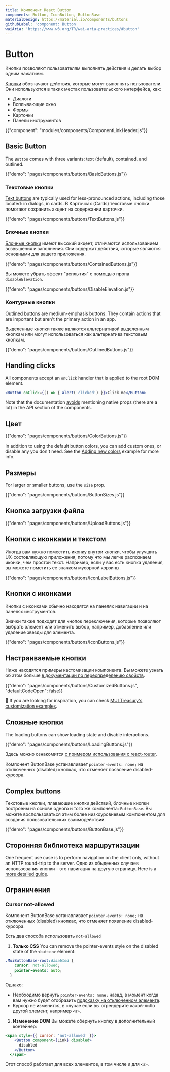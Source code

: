```yaml
---
title: Компонент React Button
components: Button, IconButton, ButtonBase
materialDesign: https://material.io/components/buttons
githubLabel: 'component: Button'
waiAria: 'https://www.w3.org/TR/wai-aria-practices/#button'
---
```


# Button

<p class="description">Кнопки позволяют пользователям выполнять действия и делать выбор одним нажатием.</p>

[Кнопки](https://material.io/design/components/buttons.html) обозначают действия, которые могут выполнять пользователи. Они используются в таких местах пользовательского интерфейса, как:

- Диалоги
- Всплывающие окно
- Формы
- Карточки
- Панели инструментов

{{"component": "modules/components/ComponentLinkHeader.js"}}

## Basic Button

The `Button` comes with three variants: text (default), contained, and outlined.

{{"demo": "pages/components/buttons/BasicButtons.js"}}

### Текстовые кнопки

[Text buttons](https://material.io/components/buttons#text-button) are typically used for less-pronounced actions, including those located: in dialogs, in cards. В Карточках (Cards) текстовые кнопки помогают сохранить акцент на содержании карточки.

{{"demo": "pages/components/buttons/TextButtons.js"}}

### Блочные кнопки

[Блочные кнопки](https://material.io/design/components/buttons.html#contained-button) имеют высокий акцент, отличаются использованием возвышения и заполнения. Они содержат действия, которые являются основными для вашего приложения.

{{"demo": "pages/components/buttons/ContainedButtons.js"}}

Вы можете убрать эффект "всплытия" с помощью пропа `disableElevation`.

{{"demo": "pages/components/buttons/DisableElevation.js"}}

### Контурные кнопки

[Outlined buttons](https://material.io/components/buttons#outlined-button) are medium-emphasis buttons. They contain actions that are important but aren't the primary action in an app.

Выделенные кнопки также являются альтернативой выделенным кнопкам или могут использоваться как альтернатива текстовым кнопкам.

{{"demo": "pages/components/buttons/OutlinedButtons.js"}}

## Handling clicks

All components accept an `onClick` handler that is applied to the root DOM element.

```jsx
<Button onClick={() => { alert('clicked') }}>Click me</Button>
```

Note that the documentation [avoids](/guides/api/#native-properties) mentioning native props (there are a lot) in the API section of the components.

## Цвет

{{"demo": "pages/components/buttons/ColorButtons.js"}}

In addition to using the default button colors, you can add custom ones, or disable any you don't need. See the [Adding new colors](/customization/palette/#adding-new-colors) example for more info.

## Размеры

For larger or smaller buttons, use the `size` prop.

{{"demo": "pages/components/buttons/ButtonSizes.js"}}

## Кнопка загрузки файла

{{"demo": "pages/components/buttons/UploadButtons.js"}}

## Кнопки с иконками и текстом

Иногда вам нужно поместить иконку внутри кнопки, чтобы улучшить UX-состовляющую приложения, потому что мы легче распознаем иконки, чем простой текст. Например, если у вас есть кнопка удаления, вы можете пометить ее значком мусорной корзины.

{{"demo": "pages/components/buttons/IconLabelButtons.js"}}

## Кнопки с иконками

Кнопки с иконками обычно находятся на панелях навигации и на панелях инструментов.

Значки также подходят для кнопок переключения, которые позволяют выбрать элемент или отменить выбор, например, добавление или удаление звезды для элемента.

{{"demo": "pages/components/buttons/IconButtons.js"}}

## Настраиваемые кнопки

Ниже находятся примеры кастомизации компонента. Вы можете узнать об этом больше [в документации по переопределению свойств](/customization/how-to-customize/).

{{"demo": "pages/components/buttons/CustomizedButtons.js", "defaultCodeOpen": false}}

🎨 If you are looking for inspiration, you can check [MUI Treasury's customization examples](https://mui-treasury.com/styles/button).

## Сложные кнопки

The loading buttons can show loading state and disable interactions.

{{"demo": "pages/components/buttons/LoadingButtons.js"}}

Здесь можно ознакомится [с примером использования с react-router](/guides/composition/#button).

Компонент ButtonBase устанавливает `pointer-events: none;` на отключенных (disabled) кнопках, что отменяет появление disabled-курсора.

## Complex buttons

Текстовые кнопки, плавающие кнопки действий, блочные кнопки построены на основе одного и того же компонента: `ButtonBase`. Вы можете воспользоваться этим более низкоуровневым компонентом для создания пользовательских взаимодействий.

{{"demo": "pages/components/buttons/ButtonBase.js"}}

## Сторонняя библиотека маршрутизации

One frequent use case is to perform navigation on the client only, without an HTTP round-trip to the server. Одно из обыденных случаев использования кнопки - это навигация на другую страницу. Here is a [more detailed guide](/guides/routing/#button).

## Ограничения

### Cursor not-allowed

Компонент ButtonBase устанавливает `pointer-events: none;` на отключенных (disabled) кнопках, что отменяет появление disabled-курсора.

Есть два способа использовать `not-allowed`

1. **Только CSS** You can remove the pointer-events style on the disabled state of the `<button>` element:

```css
.MuiButtonBase-root:disabled {
    cursor: not-allowed;
    pointer-events: auto;
  }
```

Однако:

- Необходимо вернуть `pointer-events: none;` назад, в момент когда вам нужно будет отобразить [подсказку на отключенном элементе](/components/tooltips/#disabled-elements).
- Курсор не изменится, в случае если вы отрендерите какой-либо другой элемент, например `<a>`.

2. **Изменение DOM** Вы можете обернуть кнопку в дополнительный контейнер:

```jsx
<span style={{ cursor: 'not-allowed' }}>
    <Button component={Link} disabled>
      disabled
    </Button>
  </span>
```

Этот способ работает для всех элементов, в том числе и для `<a>`.
